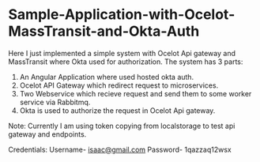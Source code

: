 # Sample-Application-with-Ocelot-MassTransit-and-Okta-Auth

Here I just implemented a simple system with Ocelot Api gateway and MassTransit where Okta used for authorization.
The system has 3 parts:

1. An Angular Application where used hosted okta auth.
2. Ocelot API Gateway which redirect request to microservices.
3. Two Webservice which recieve request and send them to some worker service via Rabbitmq.
4. Okta is used to authorize the request in Ocelot Api gateway.  

Note: Currently I am using token copying from localstorage to test api gateway and endpoints. 

Credentials:
Username- isaac@gmail.com
Password- 1qazzaq12wsx
